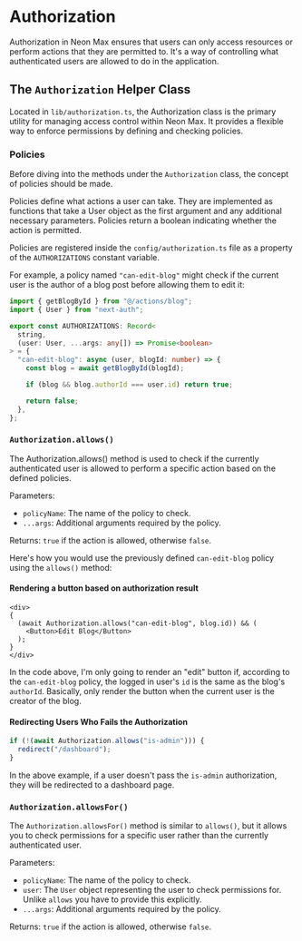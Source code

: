 # Authorization

Authorization in Neon Max ensures that users can only access resources or perform actions that they are permitted to. It's a way of controlling what authenticated users are allowed to do in the application.

## The `Authorization` Helper Class

Located in `lib/authorization.ts`, the Authorization class is the primary utility for managing access control within Neon Max. It provides a flexible way to enforce permissions by defining and checking policies.

### Policies

Before diving into the methods under the `Authorization` class, the concept of policies should be made.

Policies define what actions a user can take. They are implemented as functions that take a User object as the first argument and any additional necessary parameters. Policies return a boolean indicating whether the action is permitted.

Policies are registered inside the `config/authorization.ts` file as a property of the `AUTHORIZATIONS` constant variable.

For example, a policy named `"can-edit-blog"` might check if the current user is the author of a blog post before allowing them to edit it:

```typescript
import { getBlogById } from "@/actions/blog";
import { User } from "next-auth";

export const AUTHORIZATIONS: Record<
  string,
  (user: User, ...args: any[]) => Promise<boolean>
> = {
  "can-edit-blog": async (user, blogId: number) => {
    const blog = await getBlogById(blogId);

    if (blog && blog.authorId === user.id) return true;

    return false;
  },
};
```

### `Authorization.allows()`

The Authorization.allows() method is used to check if the currently authenticated user is allowed to perform a specific action based on the defined policies.

Parameters:

- `policyName`: The name of the policy to check.
- `...args`: Additional arguments required by the policy.

Returns: `true` if the action is allowed, otherwise `false`.

Here's how you would use the previously defined `can-edit-blog` policy using the `allows()` method:

#### Rendering a button based on authorization result

```tsx
<div>
{
  (await Authorization.allows("can-edit-blog", blog.id)) && (
    <Button>Edit Blog</Button>
  );
}
</div>
```

In the code above, I'm only going to render an "edit" button if, according to the `can-edit-blog` policy, the logged in user's `id` is the same as the blog's `authorId`. Basically, only render the button when the current user is the creator of the blog.

#### Redirecting Users Who Fails the Authorization

```typescript
if (!(await Authorization.allows("is-admin"))) {
  redirect("/dashboard");
}
```

In the above example, if a user doesn't pass the `is-admin` authorization, they will be redirected to a dashboard page.

### `Authorization.allowsFor()`

The `Authorization.allowsFor()` method is similar to `allows()`, but it allows you to check permissions for a specific user rather than the currently authenticated user.

Parameters:

- `policyName`: The name of the policy to check.
- `user`: The `User` object representing the user to check permissions for. Unlike `allows` you have to provide this explicitly.
- `...args`: Additional arguments required by the policy.

Returns: `true` if the action is allowed, otherwise `false`.
